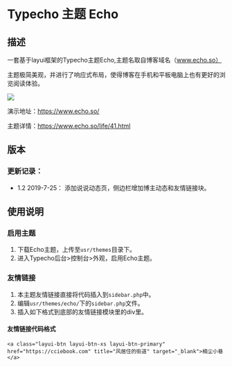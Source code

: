 # Typecho 主题 Echo

## 描述

一套基于layui框架的Typecho主题Echo,主题名取自博客域名（www.echo.so）

主题极简美观，并进行了响应式布局，使得博客在手机和平板电脑上也有更好的浏览阅读体验。

![](https://www.echo.so/typecho-echo.png)

演示地址：https://www.echo.so/

主题详情：https://www.echo.so/life/41.html

## 版本

### 更新记录：

- 1.2 2019-7-25： 添加说说动态页，侧边栏增加博主动态和友情链接块。

## 使用说明

### 启用主题

1. 下载Echo主题，上传至`usr/themes`目录下。
2. 进入Typecho后台>控制台>外观，启用Echo主题。

### 友情链接

1. 本主题友情链接直接将代码插入到`sidebar.php`中。
2. 编辑`usr/themes/echo/`下的`sidebar.php`文件。
3. 插入如下格式到底部的友情链接模块里的div里。

#### 友情链接代码格式

```
<a class="layui-btn layui-btn-xs layui-btn-primary" href="https://cciebook.com" title="风居住的街道" target="_blank">楠尘小巷</a>
```
